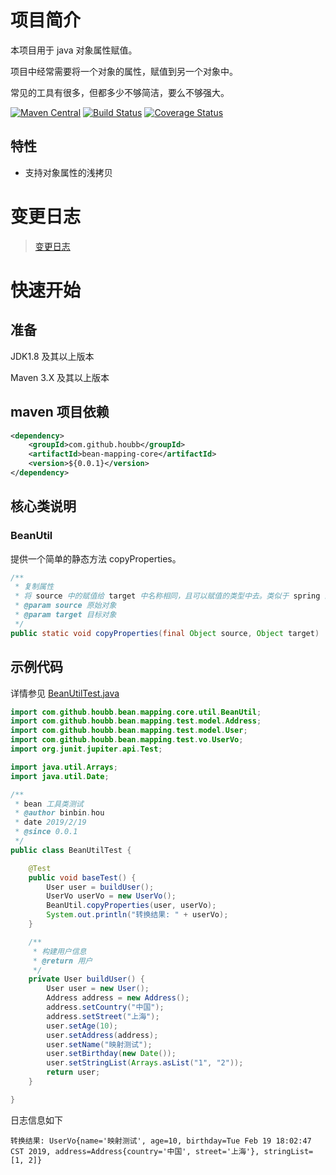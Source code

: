 # 项目简介

本项目用于 java 对象属性赋值。

项目中经常需要将一个对象的属性，赋值到另一个对象中。

常见的工具有很多，但都多少不够简洁，要么不够强大。

[![Maven Central](https://maven-badges.herokuapp.com/maven-central/com.github.houbb/bean-mapping/badge.svg)](http://mvnrepository.com/artifact/com.github.houbb/bean-mapping)
[![Build Status](https://www.travis-ci.org/houbb/bean-mapping.svg?branch=master)](https://www.travis-ci.org/houbb/bean-mapping?branch=master)
[![Coverage Status](https://coveralls.io/repos/github/houbb/bean-mapping/badge.svg?branch=master)](https://coveralls.io/github/houbb/bean-mapping?branch=master)

## 特性

- 支持对象属性的浅拷贝 

# 变更日志

> [变更日志](doc/CHANGELOG.md)

# 快速开始

## 准备

JDK1.8 及其以上版本

Maven 3.X 及其以上版本

## maven 项目依赖

```xml
<dependency>
    <groupId>com.github.houbb</groupId>
    <artifactId>bean-mapping-core</artifactId>
    <version>${0.0.1}</version>
</dependency>
```

## 核心类说明

### BeanUtil 

提供一个简单的静态方法 copyProperties。

```java
/**
 * 复制属性
 * 将 source 中的赋值给 target 中名称相同，且可以赋值的类型中去。类似于 spring 的 BeanUtils。
 * @param source 原始对象
 * @param target 目标对象
 */
public static void copyProperties(final Object source, Object target)
```

## 示例代码

详情参见 [BeanUtilTest.java](D:\github\bean-mapping\bean-mapping-test\src\test\java\com\github\houbb\bean\mapping\test\core\BeanUtilTest.java)

```java
import com.github.houbb.bean.mapping.core.util.BeanUtil;
import com.github.houbb.bean.mapping.test.model.Address;
import com.github.houbb.bean.mapping.test.model.User;
import com.github.houbb.bean.mapping.test.vo.UserVo;
import org.junit.jupiter.api.Test;

import java.util.Arrays;
import java.util.Date;

/**
 * bean 工具类测试
 * @author binbin.hou
 * date 2019/2/19
 * @since 0.0.1
 */
public class BeanUtilTest {

    @Test
    public void baseTest() {
        User user = buildUser();
        UserVo userVo = new UserVo();
        BeanUtil.copyProperties(user, userVo);
        System.out.println("转换结果: " + userVo);
    }

    /**
     * 构建用户信息
     * @return 用户
     */
    private User buildUser() {
        User user = new User();
        Address address = new Address();
        address.setCountry("中国");
        address.setStreet("上海");
        user.setAge(10);
        user.setAddress(address);
        user.setName("映射测试");
        user.setBirthday(new Date());
        user.setStringList(Arrays.asList("1", "2"));
        return user;
    }

}
```

日志信息如下

```
转换结果: UserVo{name='映射测试', age=10, birthday=Tue Feb 19 18:02:47 CST 2019, address=Address{country='中国', street='上海'}, stringList=[1, 2]}
```
